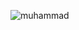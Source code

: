 ![muhammad](https://github.com/smk4keren/smk4keren.github.io/assets/157451349/ca5d1756-61b6-485f-9baa-31d96941fa34)

